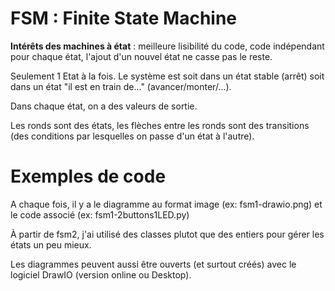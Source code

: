 # FSM : Finite State Machine

**Intérêts des machines à état** : meilleure lisibilité du code, code indépendant pour chaque état, l'ajout d'un nouvel état ne casse pas le reste.


Seulement 1 Etat à la fois. Le système est soit dans un état stable (arrêt) soit dans un état "il est en train de..." (avancer/monter/...).

Dans chaque état, on a des valeurs de sortie.

Les ronds sont des états, les flèches entre les ronds sont des transitions (des conditions par lesquelles on passe d'un état à l'autre).


# Exemples de code

A chaque fois, il y a le diagramme au format image (ex: fsm1-drawio.png) et le code associé (ex: fsm1-2buttons1LED.py)

À partir de fsm2, j'ai utilisé des classes plutot que des entiers pour gérer les états un peu mieux.


Les diagrammes peuvent aussi être ouverts (et surtout créés) avec le logiciel DrawIO (version online ou Desktop).
